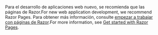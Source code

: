 <span data-ttu-id="0caf1-101">Para el desarrollo de aplicaciones web nuevo, se recomienda que las páginas de Razor.</span><span class="sxs-lookup"><span data-stu-id="0caf1-101">For new web application development, we recommend Razor Pages.</span></span> <span data-ttu-id="0caf1-102">Para obtener más información, consulte [empezar a trabajar con páginas de Razor](/aspnet/core/tutorials/razor-pages/razor-pages-start).</span><span class="sxs-lookup"><span data-stu-id="0caf1-102">For more information, see [Get started with Razor Pages](/aspnet/core/tutorials/razor-pages/razor-pages-start).</span></span>